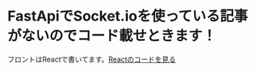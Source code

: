 # FastApiでSocket.ioを使っている記事がないのでコード載せときます！

フロントはReactで書いてます。[Reactのコードを見る](https://github.com/kenta-tsukaue/React-Socket.io)
